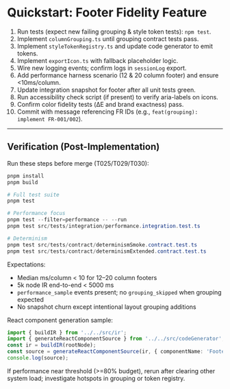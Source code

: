 # Quickstart: Footer Fidelity Feature

1. Run tests (expect new failing grouping & style token tests): `npm test`.
2. Implement `columnGrouping.ts` until grouping contract tests pass.
3. Implement `styleTokenRegistry.ts` and update code generator to emit tokens.
4. Implement `exportIcon.ts` with fallback placeholder logic.
5. Wire new logging events; confirm logs in `sessionLog` export.
6. Add performance harness scenario (12 & 20 column footer) and ensure <10ms/column.
7. Update integration snapshot for footer after all unit tests green.
8. Run accessibility check script (if present) to verify aria-labels on icons.
9. Confirm color fidelity tests (ΔE and brand exactness) pass.
10. Commit with message referencing FR IDs (e.g., `feat(grouping): implement FR-001/002`).

---

## Verification (Post-Implementation)

Run these steps before merge (T025/T029/T030):

```powershell
pnpm install
pnpm build

# Full test suite
pnpm test

# Performance focus
pnpm test --filter=performance -- --run
pnpm test src/tests/integration/performance.integration.test.ts

# Determinism
pnpm test src/tests/contract/determinismSmoke.contract.test.ts
pnpm test src/tests/contract/determinismExtended.contract.test.ts
```

Expectations:
- Median ms/column < 10 for 12–20 column footers
- 5k node IR end-to-end < 5000 ms
- `performance_sample` events present; no `grouping_skipped` when grouping expected
- No snapshot churn except intentional layout grouping additions

React component generation sample:
```ts
import { buildIR } from '../../src/ir';
import { generateReactComponentSource } from '../../src/codeGenerator';
const ir = buildIR(rootNode);
const source = generateReactComponentSource(ir, { componentName: 'FooterComponent', memo: true });
console.log(source);
```

If performance near threshold (>=80% budget), rerun after clearing other system load; investigate hotspots in grouping or token registry.
